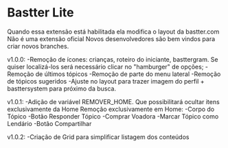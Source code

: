 # Bastter Lite
Quando essa extensão está habilitada ela modifica o layout da bastter.com
Não é uma extensão oficial
Novos desenvolvedores são bem vindos para criar novos branches.

v1.0.0:
-Remoção de ícones: crianças, roteiro do iniciante, basttergram.
Se quiser localizá-los será necessário clicar no "hamburger" de opções;
-Remoção de últimos tópicos
-Remoção de parte do menu lateral
-Remoção de tópicos sugeridos
-Ajuste no layout para trazer imagem do perfil + basttersystem para próximo da busca.

v1.0.1:
-Adição de variável REMOVER_HOME. Que possibilitará ocultar itens exclusivamente da Home
Remoção exclusivamente em Home:
-Corpo do Tópico
-Botão Responder Tópico
-Comprar Voadora
-Marcar Tópico como Lendário
-Botão Compartilhar

v1.0.2:
-Criação de Grid para simplificar listagem dos conteúdos
